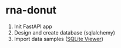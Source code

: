 # rna-donut

1. Init FastAPI app
2. Design and create database (sqlalchemy)
3. Import data samples ([SQLite Viewer](https://inloop.github.io/sqlite-viewer/))
